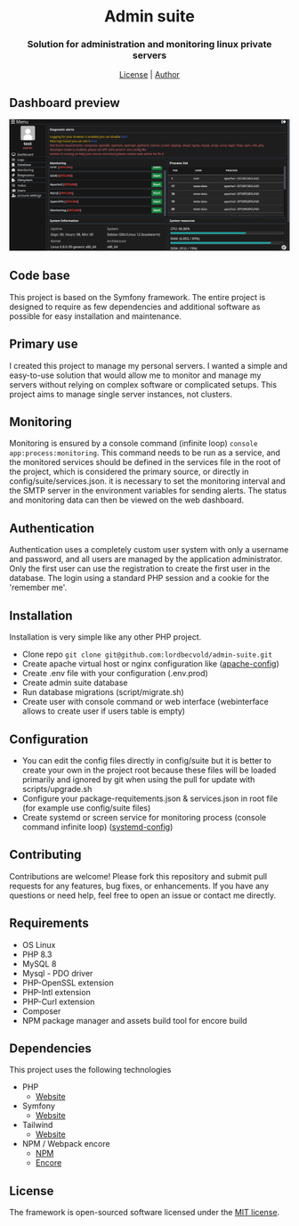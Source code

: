 # <h1 align="center">Admin suite</h1>
### <p align="center">Solution for administration and monitoring linux private servers</p>
<p align="center">
    <a href="https://github.com/lordbecvold/admin-suite/blob/main/LICENSE" target="_blank">License</a> |
    <a href="https://becvar.xyz" target="_blank">Author</a>
</p>

## Dashboard preview
![Dashboard](.github/assets/preview.png)

## Code base
This project is based on the Symfony framework. The entire project is designed to require as few dependencies and additional software as possible for easy installation and maintenance.

## Primary use
I created this project to manage my personal servers. I wanted a simple and easy-to-use solution that would allow me to monitor and manage my servers without relying on complex software or complicated setups. This project aims to manage single server instances, not clusters.

## Monitoring
Monitoring is ensured by a console command (infinite loop) ``console app:process:monitoring``. This command needs to be run as a service, and the monitored services should be defined in the services file in the root of the project, which is considered the primary source, or directly in config/suite/services.json. it is necessary to set the monitoring interval and the SMTP server in the environment variables for sending alerts. The status and monitoring data can then be viewed on the web dashboard. 

## Authentication
Authentication uses a completely custom user system with only a username and password, and all users are managed by the application administrator. Only the first user can use the registration to create the first user in the database. The login using a standard PHP session and a cookie for the 'remember me'.

## Installation
Installation is very simple like any other PHP project.
* Clone repo ``git clone git@github.com:lordbecvold/admin-suite.git``
* Create apache virtual host or nginx configuration like ([apache-config](https://github.com/lordbecvold/admin-suite/blob/main/_docker/configs/apache-site.conf))
* Create .env file with your configuration (.env.prod)
* Create admin suite database
* Run database migrations (script/migrate.sh)
* Create user with console command or web interface (webinterface allows to create user if users table is empty)

## Configuration
* You can edit the config files directly in config/suite but it is better to create your own in the project root because these files will be loaded primarily and ignored by git when using the pull for update with scripts/upgrade.sh
* Configure your package-requitements.json & services.json in root file (for example use config/suite files)
* Create systemd or screen service for monitoring process (console command infinite loop) ([systemd-config](https://github.com/lordbecvold/admin-suite/blob/main/_docker/configs/systemd.service))

## Contributing
Contributions are welcome! Please fork this repository and submit pull requests for any features, bug fixes, or enhancements. If you have any questions or need help, feel free to open an issue or contact me directly.

## Requirements
* OS Linux
* PHP 8.3
* MySQL 8
* Mysql - PDO driver
* PHP-OpenSSL extension
* PHP-Intl extension
* PHP-Curl extension
* Composer
* NPM package manager and assets build tool for encore build

## Dependencies
This project uses the following technologies
* PHP
    * [Website](https://php.net)
* Symfony
    * [Website](https://symfony.com)
* Tailwind
    * [Website](https://tailwindcss.com)
* NPM / Webpack encore
    * [NPM](https://docs.npmjs.com)
    * [Encore](https://symfony.com/doc/current/frontend/encore/index.html)

## License
The framework is open-sourced software licensed under the [MIT license](https://github.com/lordbecvold/admin-suite/blob/main/LICENSE).
